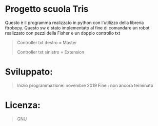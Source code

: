 # Progetto scuola Tris
Questo è il programma realizzato in python con l'utilizzo della libreria ftrobopy.
Questo sw è stato implementato al fine di comandare un robot realizzato con pezzi della Fisher
e un doppio controllo txt 
> Controller txt destro = Master
>
> Controller txt sinistro = Extension

# Sviluppato:

>Inizio programmazione: novembre 2019
>Fine : non ancora terminato


# Licenza:
> GNU 
# 
